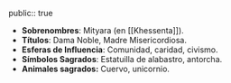 public:: true

- **Sobrenombres**: Mityara (en [[Khessenta]]).
- **Títulos**: Dama Noble, Madre Misericordiosa.
- **Esferas de Influencia**: Comunidad, caridad, civismo.
- **Símbolos Sagrados**: Estatuilla de alabastro, antorcha.
- **Animales sagrados:** Cuervo, unicornio.